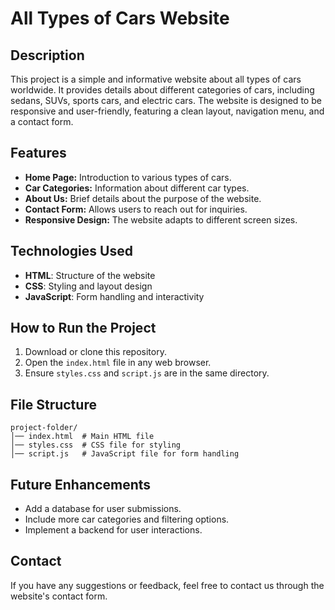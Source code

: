 # All Types of Cars Website

## Description
This project is a simple and informative website about all types of cars worldwide. It provides details about different categories of cars, including sedans, SUVs, sports cars, and electric cars. The website is designed to be responsive and user-friendly, featuring a clean layout, navigation menu, and a contact form.

## Features
- **Home Page:** Introduction to various types of cars.
- **Car Categories:** Information about different car types.
- **About Us:** Brief details about the purpose of the website.
- **Contact Form:** Allows users to reach out for inquiries.
- **Responsive Design:** The website adapts to different screen sizes.

## Technologies Used
- **HTML**: Structure of the website
- **CSS**: Styling and layout design
- **JavaScript**: Form handling and interactivity

## How to Run the Project
1. Download or clone this repository.
2. Open the `index.html` file in any web browser.
3. Ensure `styles.css` and `script.js` are in the same directory.

## File Structure
```
project-folder/
│── index.html  # Main HTML file
│── styles.css  # CSS file for styling
│── script.js   # JavaScript file for form handling
```

## Future Enhancements
- Add a database for user submissions.
- Include more car categories and filtering options.
- Implement a backend for user interactions.

## Contact
If you have any suggestions or feedback, feel free to contact us through the website's contact form.

